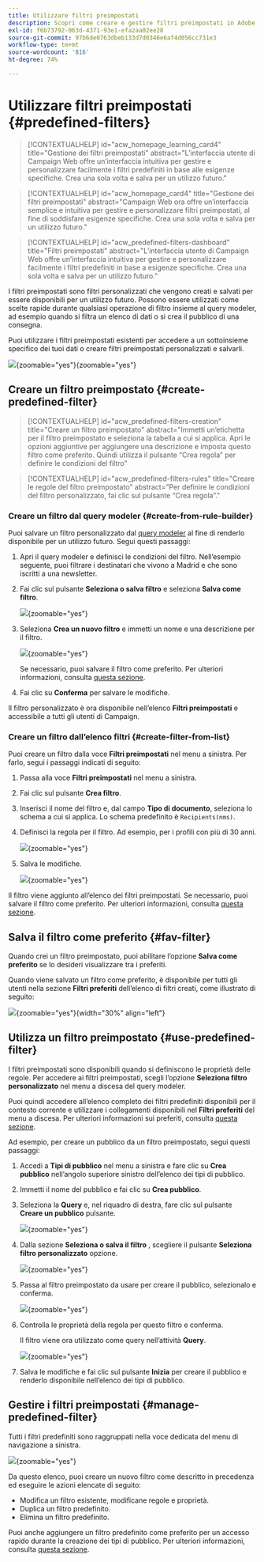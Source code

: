 ```yaml
---
title: Utilizzare filtri preimpostati
description: Scopri come creare e gestire filtri preimpostati in Adobe Campaign Web
exl-id: f6b73792-063d-4371-93e1-efa2aa02ee28
source-git-commit: 97b6de0763dbeb133d7d0346e6af4d056cc731e3
workflow-type: tm+mt
source-wordcount: '816'
ht-degree: 74%

---
```


# Utilizzare filtri preimpostati {#predefined-filters}

>[!CONTEXTUALHELP]
>id="acw_homepage_learning_card4"
>title="Gestione dei filtri preimpostati"
>abstract="L’interfaccia utente di Campaign Web offre un’interfaccia intuitiva per gestire e personalizzare facilmente i filtri predefiniti in base alle esigenze specifiche. Crea una sola volta e salva per un utilizzo futuro."


<!--TO REMOVE BELOW-->
>[!CONTEXTUALHELP]
>id="acw_homepage_card4"
>title="Gestione dei filtri preimpostati"
>abstract="Campaign Web ora offre un’interfaccia semplice e intuitiva per gestire e personalizzare filtri preimpostati, al fine di soddisfare esigenze specifiche. Crea una sola volta e salva per un utilizzo futuro."

<!--TO REMOVE ABOVE-->


>[!CONTEXTUALHELP]
>id="acw_predefined-filters-dashboard"
>title="Filtri preimpostati"
>abstract="L’interfaccia utente di Campaign Web offre un’interfaccia intuitiva per gestire e personalizzare facilmente i filtri predefiniti in base a esigenze specifiche. Crea una sola volta e salva per un utilizzo futuro."

I filtri preimpostati sono filtri personalizzati che vengono creati e salvati per essere disponibili per un utilizzo futuro. Possono essere utilizzati come scelte rapide durante qualsiasi operazione di filtro insieme al query modeler, ad esempio quando si filtra un elenco di dati o si crea il pubblico di una consegna.

Puoi utilizzare i filtri preimpostati esistenti per accedere a un sottoinsieme specifico dei tuoi dati o creare filtri preimpostati personalizzati e salvarli.

![](assets/predefined-filters-menu.png){zoomable=&quot;yes&quot;}{zoomable=&quot;yes&quot;}

## Creare un filtro preimpostato {#create-predefined-filter}

>[!CONTEXTUALHELP]
>id="acw_predefined-filters-creation"
>title="Creare un filtro preimpostato"
>abstract="Immetti un’etichetta per il filtro preimpostato e seleziona la tabella a cui si applica. Apri le opzioni aggiuntive per aggiungere una descrizione e imposta questo filtro come preferito. Quindi utilizza il pulsante “Crea regola” per definire le condizioni del filtro"

>[!CONTEXTUALHELP]
>id="acw_predefined-filters-rules"
>title="Creare le regole del filtro preimpostato"
>abstract="Per definire le condizioni del filtro personalizzato, fai clic sul pulsante “Crea regola”."

### Creare un filtro dal query modeler {#create-from-rule-builder}

Puoi salvare un filtro personalizzato dal [query modeler](../query/query-modeler-overview.md) al fine di renderlo disponibile per un utilizzo futuro. Segui questi passaggi:

1. Apri il query modeler e definisci le condizioni del filtro. Nell’esempio seguente, puoi filtrare i destinatari che vivono a Madrid e che sono iscritti a una newsletter.
1. Fai clic sul pulsante **Seleziona o salva filtro** e seleziona **Salva come filtro**.

   ![](assets/predefined-filters-save.png){zoomable=&quot;yes&quot;}

1. Seleziona **Crea un nuovo filtro** e immetti un nome e una descrizione per il filtro.

   ![](assets/predefined-filters-save-filter.png){zoomable=&quot;yes&quot;}

   Se necessario, puoi salvare il filtro come preferito. Per ulteriori informazioni, consulta [questa sezione](#fav-filter).

1. Fai clic su **Conferma** per salvare le modifiche.

Il filtro personalizzato è ora disponibile nell’elenco **Filtri preimpostati** e accessibile a tutti gli utenti di Campaign.


### Creare un filtro dall’elenco filtri {#create-filter-from-list}

Puoi creare un filtro dalla voce **Filtri preimpostati** nel menu a sinistra. Per farlo, segui i passaggi indicati di seguito:

1. Passa alla voce **Filtri preimpostati** nel menu a sinistra.
1. Fai clic sul pulsante **Crea filtro**.
1. Inserisci il nome del filtro e, dal campo **Tipo di documento**, seleziona lo schema a cui si applica. Lo schema predefinito è `Recipients(nms)`.


1. Definisci la regola per il filtro. Ad esempio, per i profili con più di 30 anni.

   ![](assets/filter-30+.png){zoomable=&quot;yes&quot;}


1. Salva le modifiche.

   ![](assets/new-filter.png){zoomable=&quot;yes&quot;}


Il filtro viene aggiunto all’elenco dei filtri preimpostati. Se necessario, puoi salvare il filtro come preferito. Per ulteriori informazioni, consulta [questa sezione](#fav-filter).


## Salva il filtro come preferito {#fav-filter}

Quando crei un filtro preimpostato, puoi abilitare l’opzione **Salva come preferito** se lo desideri visualizzare tra i preferiti.


Quando viene salvato un filtro come preferito, è disponibile per tutti gli utenti nella sezione **Filtri preferiti** dell’elenco di filtri creati, come illustrato di seguito:

![](assets/predefined-filters-favorite.png){zoomable=&quot;yes&quot;}{width="30%" align="left"}

## Utilizza un filtro preimpostato {#use-predefined-filter}

I filtri preimpostati sono disponibili quando si definiscono le proprietà delle regole. Per accedere ai filtri preimpostati, scegli l’opzione **Seleziona filtro personalizzato** nel menu a discesa del query modeler.

Puoi quindi accedere all’elenco completo dei filtri predefiniti disponibili per il contesto corrente e utilizzare i collegamenti disponibili nel **Filtri preferiti** del menu a discesa. Per ulteriori informazioni sui preferiti, consulta [questa sezione](#fav-filter).

Ad esempio, per creare un pubblico da un filtro preimpostato, segui questi passaggi:

1. Accedi a **Tipi di pubblico** nel menu a sinistra e fare clic su **Crea pubblico** nell’angolo superiore sinistro dell’elenco dei tipi di pubblico.
1. Immetti il nome del pubblico e fai clic su **Crea pubblico**.
1. Seleziona la **Query** e, nel riquadro di destra, fare clic sul pulsante **Creare un pubblico** pulsante.

   ![](assets/build-audience-from-filter.png){zoomable=&quot;yes&quot;}

1. Dalla sezione **Seleziona o salva il filtro** , scegliere il pulsante **Seleziona filtro personalizzato** opzione.

   ![](assets/build-audience-select-custom-filter.png){zoomable=&quot;yes&quot;}

1. Passa al filtro preimpostato da usare per creare il pubblico, selezionalo e conferma.

   ![](assets/build-audience-filter-list.png){zoomable=&quot;yes&quot;}

1. Controlla le proprietà della regola per questo filtro e conferma.

   Il filtro viene ora utilizzato come query nell’attività **Query**.

   ![](assets/build-audience-confirm.png){zoomable=&quot;yes&quot;}

1. Salva le modifiche e fai clic sul pulsante **Inizia** per creare il pubblico e renderlo disponibile nell’elenco dei tipi di pubblico.

## Gestire i filtri preimpostati {#manage-predefined-filter}

Tutti i filtri predefiniti sono raggruppati nella voce dedicata del menu di navigazione a sinistra.

![](assets/list-of-filters.png){zoomable=&quot;yes&quot;}

Da questo elenco, puoi creare un nuovo filtro come descritto in precedenza ed eseguire le azioni elencate di seguito:

* Modifica un filtro esistente, modificane regole e proprietà.
* Duplica un filtro predefinito.
* Elimina un filtro predefinito.

Puoi anche aggiungere un filtro predefinito come preferito per un accesso rapido durante la creazione dei tipi di pubblico. Per ulteriori informazioni, consulta [questa sezione](#fav-filter).

<!--
## Built-in predefined filters {#ootb-predefined-filter}

Campaign comes with a set of predefined filters, built from the client console. These filters can be used to define your audiences, and rules. They must not be modified.
-->
